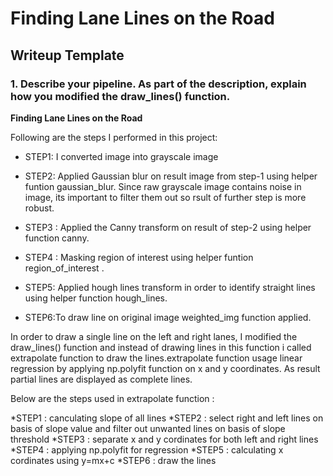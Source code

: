 # **Finding Lane Lines on the Road** 

## Writeup Template

### 1. Describe your pipeline. As part of the description, explain how you modified the draw_lines() function.


**Finding Lane Lines on the Road**

Following are the steps I performed in this project:

* STEP1: I converted image into grayscale image


[image1]: ./examples/grayscale.jpg "Grayscale"

* STEP2: Applied Gaussian blur on result image from step-1 using helper funtion gaussian_blur. Since raw grayscale image contains noise in image, its important to filter them out so rsult of further step is more robust.

* STEP3 : Applied the Canny transform on result of step-2 using helper function canny.

* STEP4 : Masking region of interest using helper funtion region_of_interest .

* STEP5: Applied hough lines transform in order to identify straight lines using helper function hough_lines.

* STEP6:To draw line on original image weighted_img function applied.

In order to draw a single line on the left and right lanes, I modified the draw_lines() function and instead of drawing lines in this function i called extrapolate function to draw the lines.extrapolate function usage linear regression by applying np.polyfit function on x and y coordinates. As result partial lines are displayed as complete lines.

Below are the steps used in extrapolate function :


*STEP1 : canculating slope of all lines
*STEP2 : select right and left lines on basis of slope value and filter out unwanted lines on basis of slope threshold
*STEP3 : separate x and y cordinates for both left and right lines
*STEP4 : applying np.polyfit for regression
*STEP5 : calculating x cordinates using y=mx+c
*STEP6 : draw the lines

